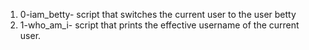 1. 0-iam_betty- script that switches the current user to the user betty
2. 1-who_am_i- script that prints the effective username of the current user.

